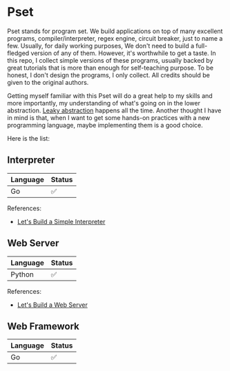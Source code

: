# Pset

Pset stands for program set. We build applications on top of many excellent programs, compiler/interpreter, regex
engine, circuit breaker, just to name a few. Usually, for daily working purposes, We don't need to build a full-fledged
version of any of them. However, it's worthwhile to get a taste. In this repo, I collect simple versions of these
programs, usually backed by great tutorials that is more than enough for self-teaching purpose. To be honest, I don't
design the programs, I only collect. All credits should be given to the original authors.

Getting myself familiar with this Pset will do a great help to my skills and more importantly, my understanding of
what's going on in the lower
abstraction. [Leaky abstraction](https://www.joelonsoftware.com/2002/11/11/the-law-of-leaky-abstractions/) happens all
the time. Another thought I have in mind is that, when I want to get some hands-on practices with a new programming
language, maybe implementing them is a good choice.

Here is the list:

## Interpreter

| Language | Status | 
|----------|-----|
| Go | ✅ |

References:
* [Let's Build a Simple Interpreter](https://github.com/rspivak/lsbasi)

## Web Server

| Language | Status |
|----------|--------|
| Python | ✅      |

References:
* [Let's Build a Web Server](https://github.com/rspivak/lsbaws)

## Web Framework

| Language | Status | 
|----------|-----|
| Go | ✅ |
